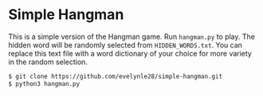 # Simple Hangman

This is a simple version of the Hangman game. Run `hangman.py` to play. The hidden word will be randomly selected from `HIDDEN_WORDS.txt`. You can replace this text file with a word dictionary of your choice for more variety in the random selection.

```sh
$ git clone https://github.com/evelynle28/simple-hangman.git
$ python3 hangman.py
```

